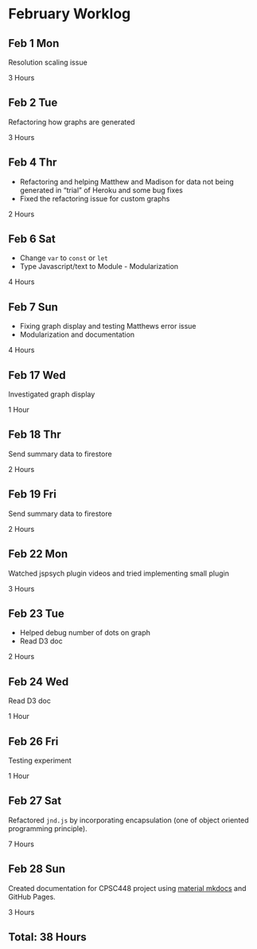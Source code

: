 # February Worklog

## Feb 1 Mon

Resolution scaling issue

3 Hours

## Feb 2 Tue

Refactoring how graphs are generated

3 Hours

## Feb 4 Thr

- Refactoring and helping Matthew and Madison for data not being generated in “trial” of Heroku and some bug fixes
- Fixed the refactoring issue for custom graphs

2 Hours

## Feb 6 Sat

- Change `var` to `const` or `let`
- Type Javascript/text to Module - Modularization

4 Hours

## Feb 7 Sun

- Fixing graph display and testing Matthews error issue
- Modularization and documentation

4 Hours

## Feb 17 Wed

Investigated graph display

1 Hour

## Feb 18 Thr

Send summary data to firestore

2 Hours

## Feb 19 Fri

Send summary data to firestore

2 Hours

## Feb 22 Mon

Watched jspsych plugin videos and tried implementing small plugin

3 Hours

## Feb 23 Tue

- Helped debug number of dots on graph
- Read D3 doc

2 Hours

## Feb 24 Wed

Read D3 doc

1 Hour

## Feb 26 Fri

Testing experiment

1 Hour


## Feb 27 Sat

Refactored `jnd.js` by incorporating encapsulation (one of object oriented programming principle).

7 Hours

## Feb 28 Sun

Created documentation for CPSC448 project using [material mkdocs](https://squidfunk.github.io/mkdocs-material/) and GitHub Pages.

3 Hours

## Total: 38 Hours